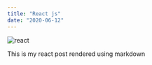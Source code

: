 ```yaml
---
title: "React js"
date: "2020-06-12"
---
```


![react](/logo-og.png)

This is my react post rendered using markdown
